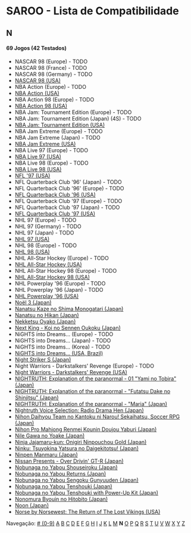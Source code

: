 # SAROO - Lista de Compatibilidade

## N

#### 69 Jogos (42 Testados)

- NASCAR 98 (Europe) - TODO
- NASCAR 98 (France) - TODO
- NASCAR 98 (Germany) - TODO
- [NASCAR 98 (USA)](../../../Regions/Retails/USA/T-5028H/01/README.md)
- NBA Action (Europe) - TODO
- [NBA Action (USA)](../../../Regions/Retails/USA/MK-81103/01/README.md)
- NBA Action 98 (Europe) - TODO
- [NBA Action 98 (USA)](../../../Regions/Retails/USA/MK-81124/01/README.md)
- NBA Jam: Tournament Edition (Europe) - TODO
- NBA Jam: Tournament Edition (Japan) (4S) - TODO
- [NBA Jam: Tournament Edition (USA)](../../../Regions/Retails/USA/T-8102H/01/README.md)
- NBA Jam Extreme (Europe) - TODO
- NBA Jam Extreme (Japan) - TODO
- [NBA Jam Extreme (USA)](../../../Regions/Retails/USA/T-8120H/01/README.md)
- NBA Live 97 (Europe) - TODO
- [NBA Live 97 (USA)](../../../Regions/Retails/USA/T-5015H/01/README.md)
- NBA Live 98 (Europe) - TODO
- [NBA Live 98 (USA)](../../../Regions/Retails/USA/T-5027H/01/README.md)
- [NFL '97 (USA)](../../../Regions/Retails/USA/MK-81111/01/README.md)
- NFL Quarterback Club '96' (Japan) - TODO
- NFL Quarterback Club '96' (Europe) - TODO
- [NFL Quarterback Club '96 (USA)](../../../Regions/Retails/USA/T-8109H/01/README.md)
- NFL Quarterback Club '97 (Europe) - TODO
- NFL Quarterback Club '97 (Japan) - TODO
- [NFL Quarterback Club '97 (USA)](../../../Regions/Retails/USA/T-8136H/01/README.md)
- NHL 97 (Europe) - TODO
- NHL 97 (Germany) - TODO
- NHL 97 (Japan) - TODO
- [NHL 97 (USA)](../../../Regions/Retails/USA/T-5016H/01/README.md)
- NHL 98 (Europe) - TODO
- [NHL 98 (USA)](../../../Regions/Retails/USA/T-5026H/01/README.md)
- NHL All-Star Hockey (Europe) - TODO
- [NHL All-Star Hockey (USA)](../../../Regions/Retails/USA/MK-81002/01/README.md)
- NHL All-Star Hockey 98 (Europe) - TODO
- [NHL All-Star Hockey 98 (USA)](../../../Regions/Retails/USA/MK-81122/01/README.md)
- NHL Powerplay '96 (Europe) - TODO
- NHL Powerplay '96 (Japan) - TODO
- [NHL Powerplay '96 (USA)](../../../Regions/Retails/USA/T-07013H/01/README.md)
- [Noël 3 (Japan)](../../../Regions/Retails/Japan/T-22205G/01/README.md)
- [Nanatsu Kaze no Shima Monogatari (Japan)](../../../Regions/Retails/Japan/T-35501G/01/README.md)
- [Nanatsu no Hikan (Japan)](../../../Regions/Retails/Japan/T-7616G/01/README.md)
- [Nekketsu Oyako (Japan)](../../../Regions/Retails/Japan/T-1802G/01/README.md)
- [Next King - Koi no Sennen Oukoku (Japan)](../../../Regions/Retails/Japan/T-13328G/01/README.md)
- NiGHTS into Dreams... (Europe) - TODO
- NiGHTS into Dreams... (Japan) - TODO
- NiGHTS into Dreams... (Korea) - TODO
- [NiGHTS into Dreams... (USA, Brazil)](../../../Regions/Retails/USA/MK-81020/01/README.md)
- [Night Striker S (Japan)](../../../Regions/Retails/Japan/T-19901G/01/README.md)
- Night Warriors - Darkstalkers' Revenge (Europe) - TODO
- [Night Warriors - Darkstalkers' Revenge (USA)](../../../Regions/Retails/USA/T-1208H/01/README.md)
- [NIGHTRUTH: Explanation of the paranormal - 01 "Yami no Tobira" (Japan)](../../../Regions/Retails/Japan/T-20204G/01/README.md)
- [NIGHTRUTH: Explanation of the paranormal - "Futatsu Dake no Shinjitsu" (Japan)](../../../Regions/Retails/Japan/T-36201G/01/README.md)
- [NIGHTRUTH: Explanation of the paranormal - "Maria" (Japan)](../../../Regions/Retails/Japan/T-20206G/01/README.md)
- [Nightruth Voice Selection: Radio Drama Hen (Japan)](../../../Regions/Retails/Japan/T-20207G/01/README.md)
- [Nihon Daihyou Team no Kantoku ni Narou! Sekaihatsu, Soccer RPG (Japan)](../../../Regions/Retails/Japan/T-35504G/01/README.md)
- [Nihon Pro Mahjong Renmei Kounin Doujou Yaburi (Japan)](../../../Regions/Retails/Japan/T-18714G/01/README.md)
- [Nile Gawa no Yoake (Japan)](../../../Regions/Retails/Japan/T-9106G/01/README.md)
- [Ninja Jajamaru-kun: Onigiri Ninpouchou Gold (Japan)](../../../Regions/Retails/Japan/T-5709G/01/README.md)
- [Ninku: Tsuyokina Yatsura no Daigekitotsu! (Japan)](../../../Regions/Retails/Japan/GS-9036/01/README.md)
- [Ninpen Manmaru (Japan)](../../../Regions/Retails/Japan/T-35502G/01/README.md)
- [Nissan Presents - Over Drivin' GT-R (Japan)](../../../Regions/Retails/Japan/T-10613G/01/README.md)
- [Nobunaga no Yabou Shouseiroku (Japan)](../../../Regions/Retails/Japan/T-7664G/01/README.md)
- [Nobunaga no Yabou Returns (Japan)](../../../Regions/Retails/Japan/T-7614G/01/README.md)
- [Nobunaga no Yabou Sengoku Gunyuuden (Japan)](../../../Regions/Retails/Japan/T-7658G/01/README.md)
- [Nobunaga no Yabou Tenshouki (Japan)](../../../Regions/Retails/Japan/T-7605G/01/README.md)
- [Nobunaga no Yabou Tenshouki with Power-Up Kit (Japan)](../../../Regions/Retails/Japan/T-7643G/01/README.md)
- [Nonomura Byouin no Hitobito (Japan)](../../../Regions/Retails/Japan/T-28001G/01/README.md)
- [Noon (Japan)](../../../Regions/Retails/Japan/T-5206G/01/README.md)
- [Norse by Norsewest: The Return of The Lost Vikings (USA)](../../../Regions/Retails/USA/T-12522H/01/README.md)

Navegação:
[# (0-9)](./09.md) [A](./A.md) [B](./B.md) [C](./C.md) [D](./D.md) [E](./E.md) [F](./F.md) [G](./G.md) [H](./H.md) [I](./I.md) [J](./J.md) [K](./K.md) [L](./L.md) [M](./M.md) **N** [O](./O.md) [P](./P.md) [Q](./Q.md) [R](./R.md) [S](./S.md) [T](./T.md) [U](./U.md) [V](./V.md) [W](./W.md) [X](./X.md) [Y](./Y.md) [Z](./Z.md)
